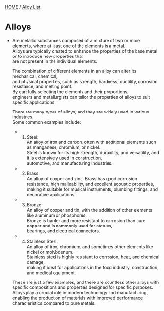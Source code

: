 [HOME](/README.md)  / [Alloy List](./alloylist.md)   
# Alloys   
  - Are metallic substances composed of a mixture of two or more elements, where at least one of the elements is a metal.    
     Alloys are typically created to enhance the properties of the base metal or to introduce new properties that    
      are not present in the individual elements.  
     
    The combination of different elements in an alloy can alter its mechanical, chemical,   
     and physical properties, such as strength, hardness, ductility, corrosion resistance, and melting point.    
      By carefully selecting the elements and their proportions,   
       engineers and metallurgists can tailor the properties of alloys to suit specific applications.   

     There are many types of alloys, and they are widely used in various industries.     
      Some common examples include:    
  
      - 1. Steel:    
            An alloy of iron and carbon, often with additional elements such as manganese, chromium, or nickel.    
             Steel is known for its high strength, durability, and versatility, and it is extensively used in construction,    
              automotive, and manufacturing industries.   

      - 2. Brass:    
            An alloy of copper and zinc. Brass has good corrosion resistance, high malleability, and excellent acoustic properties,    
             making it suitable for musical instruments, plumbing fittings, and decorative applications.   

      - 3. Bronze:  
            An alloy of copper and tin, with the addition of other elements like aluminum or phosphorus.    
             Bronze is harder and more resistant to corrosion than pure copper and is commonly used for statues,    
              bearings, and electrical connectors.   

      - 4. Stainless Steel:   
            An alloy of iron, chromium, and sometimes other elements like nickel or molybdenum.    
             Stainless steel is highly resistant to corrosion, heat, and chemical damage,    
              making it ideal for applications in the food industry, construction, and medical equipment.   
  
     These are just a few examples, and there are countless other alloys with specific compositions and properties designed for specific purposes.    
      Alloys play a crucial role in modern technology and manufacturing,    
       enabling the production of materials with improved performance characteristics compared to pure metals.   
